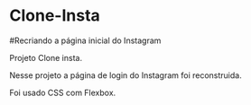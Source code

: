 # Clone-Insta

#Recriando a página inicial do Instagram

Projeto Clone insta.

Nesse projeto a página de login do Instagram foi reconstruida. 

Foi usado CSS com Flexbox.

